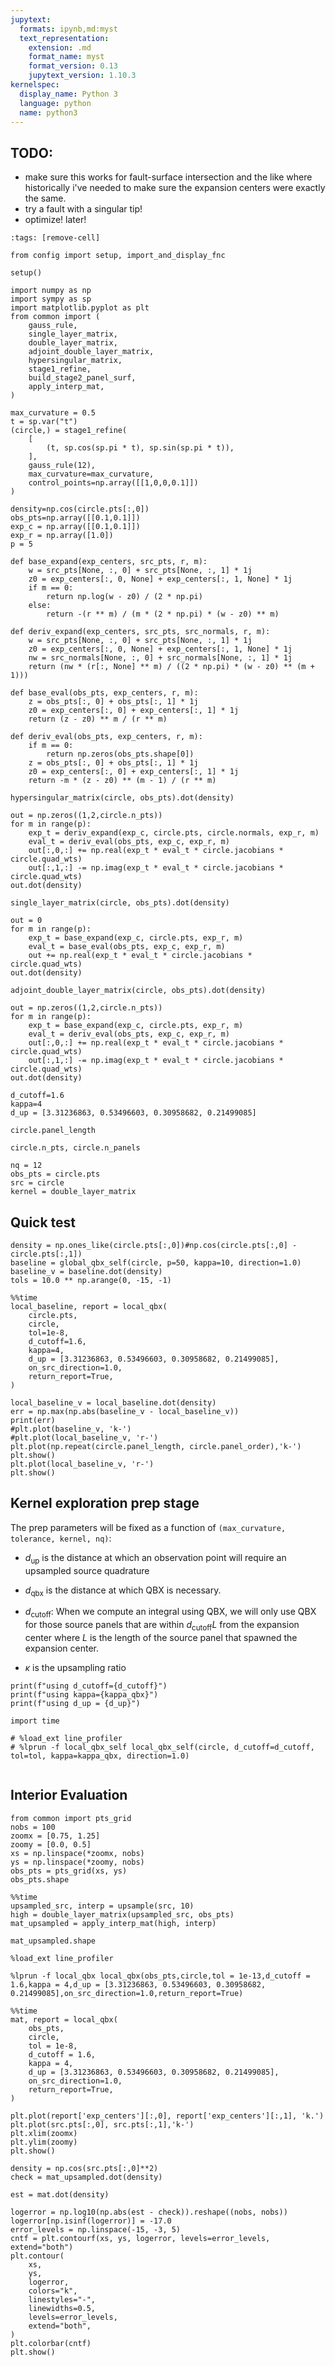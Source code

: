 ```yaml
---
jupytext:
  formats: ipynb,md:myst
  text_representation:
    extension: .md
    format_name: myst
    format_version: 0.13
    jupytext_version: 1.10.3
kernelspec:
  display_name: Python 3
  language: python
  name: python3
---
```


## TODO:

- make sure this works for fault-surface intersection and the like where historically i've needed to make sure the expansion centers were exactly the same.
- try a fault with a singular tip!
- optimize! later!

```{code-cell} ipython3
:tags: [remove-cell]

from config import setup, import_and_display_fnc

setup()
```

```{code-cell} ipython3
import numpy as np
import sympy as sp
import matplotlib.pyplot as plt
from common import (
    gauss_rule,
    single_layer_matrix,
    double_layer_matrix,
    adjoint_double_layer_matrix,
    hypersingular_matrix,
    stage1_refine,
    build_stage2_panel_surf,
    apply_interp_mat,
)
```

```{code-cell} ipython3
max_curvature = 0.5
t = sp.var("t")
(circle,) = stage1_refine(
    [
        (t, sp.cos(sp.pi * t), sp.sin(sp.pi * t)),
    ],
    gauss_rule(12),
    max_curvature=max_curvature,
    control_points=np.array([[1,0,0,0.1]])
)
```

```{code-cell} ipython3
density=np.cos(circle.pts[:,0])
obs_pts=np.array([[0.1,0.1]])
exp_c = np.array([[0.1,0.1]])
exp_r = np.array([1.0])
p = 5
```

```{code-cell} ipython3
def base_expand(exp_centers, src_pts, r, m):
    w = src_pts[None, :, 0] + src_pts[None, :, 1] * 1j
    z0 = exp_centers[:, 0, None] + exp_centers[:, 1, None] * 1j
    if m == 0:
        return np.log(w - z0) / (2 * np.pi)
    else:
        return -(r ** m) / (m * (2 * np.pi) * (w - z0) ** m)

def deriv_expand(exp_centers, src_pts, src_normals, r, m):
    w = src_pts[None, :, 0] + src_pts[None, :, 1] * 1j
    z0 = exp_centers[:, 0, None] + exp_centers[:, 1, None] * 1j
    nw = src_normals[None, :, 0] + src_normals[None, :, 1] * 1j
    return (nw * (r[:, None] ** m) / ((2 * np.pi) * (w - z0) ** (m + 1)))

def base_eval(obs_pts, exp_centers, r, m):
    z = obs_pts[:, 0] + obs_pts[:, 1] * 1j
    z0 = exp_centers[:, 0] + exp_centers[:, 1] * 1j
    return (z - z0) ** m / (r ** m)

def deriv_eval(obs_pts, exp_centers, r, m):
    if m == 0:
        return np.zeros(obs_pts.shape[0])
    z = obs_pts[:, 0] + obs_pts[:, 1] * 1j
    z0 = exp_centers[:, 0] + exp_centers[:, 1] * 1j
    return -m * (z - z0) ** (m - 1) / (r ** m)
```

```{code-cell} ipython3
hypersingular_matrix(circle, obs_pts).dot(density)
```

```{code-cell} ipython3
out = np.zeros((1,2,circle.n_pts))
for m in range(p):
    exp_t = deriv_expand(exp_c, circle.pts, circle.normals, exp_r, m)
    eval_t = deriv_eval(obs_pts, exp_c, exp_r, m)
    out[:,0,:] += np.real(exp_t * eval_t * circle.jacobians * circle.quad_wts)
    out[:,1,:] -= np.imag(exp_t * eval_t * circle.jacobians * circle.quad_wts)
out.dot(density)
```

```{code-cell} ipython3
single_layer_matrix(circle, obs_pts).dot(density)
```

```{code-cell} ipython3
out = 0
for m in range(p):
    exp_t = base_expand(exp_c, circle.pts, exp_r, m)
    eval_t = base_eval(obs_pts, exp_c, exp_r, m)
    out += np.real(exp_t * eval_t * circle.jacobians * circle.quad_wts)
out.dot(density)
```

```{code-cell} ipython3
adjoint_double_layer_matrix(circle, obs_pts).dot(density)
```

```{code-cell} ipython3
out = np.zeros((1,2,circle.n_pts))
for m in range(p):
    exp_t = base_expand(exp_c, circle.pts, exp_r, m)
    eval_t = deriv_eval(obs_pts, exp_c, exp_r, m)
    out[:,0,:] += np.real(exp_t * eval_t * circle.jacobians * circle.quad_wts)
    out[:,1,:] -= np.imag(exp_t * eval_t * circle.jacobians * circle.quad_wts)
out.dot(density)
```

```{code-cell} ipython3
d_cutoff=1.6
kappa=4
d_up = [3.31236863, 0.53496603, 0.30958682, 0.21499085]
```

```{code-cell} ipython3
circle.panel_length
```

```{code-cell} ipython3
circle.n_pts, circle.n_panels
```

```{code-cell} ipython3
nq = 12
obs_pts = circle.pts
src = circle
kernel = double_layer_matrix
```

## Quick test

```{code-cell} ipython3
density = np.ones_like(circle.pts[:,0])#np.cos(circle.pts[:,0] - circle.pts[:,1])
baseline = global_qbx_self(circle, p=50, kappa=10, direction=1.0)
baseline_v = baseline.dot(density)
tols = 10.0 ** np.arange(0, -15, -1)
```

```{code-cell} ipython3
%%time
local_baseline, report = local_qbx(
    circle.pts,
    circle,
    tol=1e-8,
    d_cutoff=1.6,
    kappa=4,
    d_up = [3.31236863, 0.53496603, 0.30958682, 0.21499085],
    on_src_direction=1.0,
    return_report=True,
)
```

```{code-cell} ipython3
local_baseline_v = local_baseline.dot(density)
err = np.max(np.abs(baseline_v - local_baseline_v))
print(err)
#plt.plot(baseline_v, 'k-')
#plt.plot(local_baseline_v, 'r-')
plt.plot(np.repeat(circle.panel_length, circle.panel_order),'k-')
plt.show()
plt.plot(local_baseline_v, 'r-')
plt.show()
```

## Kernel exploration prep stage

The prep parameters will be fixed as a function of `(max_curvature, tolerance, kernel, nq)`:

- $d_{\textrm{up}}$ is the distance at which an observation point will require an upsampled source quadrature

- $d_{\textrm{qbx}}$ is the distance at which QBX is necessary.

- $d_{\textrm{cutoff}}$: When we compute an integral using QBX, we will only use QBX for those source panels that are within $d_{\textrm{cutoff}}L$ from the expansion center where $L$ is the length of the source panel that spawned the expansion center.

- $\kappa$ is the upsampling ratio

```{code-cell} ipython3
print(f"using d_cutoff={d_cutoff}")
print(f"using kappa={kappa_qbx}")
print(f"using d_up = {d_up}")
```

```{code-cell} ipython3
import time
```

```{code-cell} ipython3
# %load_ext line_profiler
# %lprun -f local_qbx_self local_qbx_self(circle, d_cutoff=d_cutoff, tol=tol, kappa=kappa_qbx, direction=1.0)
```

```{code-cell} ipython3

```

## Interior Evaluation

```{code-cell} ipython3
from common import pts_grid
nobs = 100
zoomx = [0.75, 1.25]
zoomy = [0.0, 0.5]
xs = np.linspace(*zoomx, nobs)
ys = np.linspace(*zoomy, nobs)
obs_pts = pts_grid(xs, ys)
obs_pts.shape
```

```{code-cell} ipython3
%%time
upsampled_src, interp = upsample(src, 10)
high = double_layer_matrix(upsampled_src, obs_pts)
mat_upsampled = apply_interp_mat(high, interp)
```

```{code-cell} ipython3
mat_upsampled.shape
```

```{code-cell} ipython3
%load_ext line_profiler
```

```{code-cell} ipython3
%lprun -f local_qbx local_qbx(obs_pts,circle,tol = 1e-13,d_cutoff = 1.6,kappa = 4,d_up = [3.31236863, 0.53496603, 0.30958682, 0.21499085],on_src_direction=1.0,return_report=True)
```

```{code-cell} ipython3
%%time
mat, report = local_qbx(
    obs_pts,
    circle,
    tol = 1e-8,
    d_cutoff = 1.6,
    kappa = 4,
    d_up = [3.31236863, 0.53496603, 0.30958682, 0.21499085],
    on_src_direction=1.0,
    return_report=True,
)
```

```{code-cell} ipython3
plt.plot(report['exp_centers'][:,0], report['exp_centers'][:,1], 'k.')
plt.plot(src.pts[:,0], src.pts[:,1],'k-')
plt.xlim(zoomx)
plt.ylim(zoomy)
plt.show()

density = np.cos(src.pts[:,0]**2)
check = mat_upsampled.dot(density)

est = mat.dot(density)

logerror = np.log10(np.abs(est - check)).reshape((nobs, nobs))
logerror[np.isinf(logerror)] = -17.0
error_levels = np.linspace(-15, -3, 5)
cntf = plt.contourf(xs, ys, logerror, levels=error_levels, extend="both")
plt.contour(
    xs,
    ys,
    logerror,
    colors="k",
    linestyles="-",
    linewidths=0.5,
    levels=error_levels,
    extend="both",
)
plt.colorbar(cntf)
plt.show()
```
